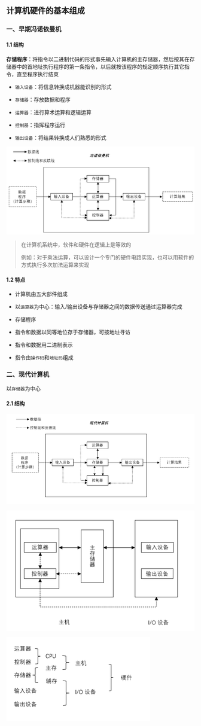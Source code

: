 ## 计算机硬件的基本组成

### 一、早期冯诺依曼机

#### 1.1 结构

**存储程序**：将指令以二进制代码的形式事先输入计算机的主存储器，然后按其在存储器中的首地址执行程序的第一条指令，以后就按该程序的规定顺序执行其它指令，直至程序执行结束

- `输入设备`：将信息转换成机器能识别的形式

- `存储器`：存放数据和程序

- `运算器`：进行算术运算和逻辑运算
- `控制器`：指挥程序运行
- `输出设备`：将结果转换成人们熟悉的形式

![1654048771682](计算机硬件的基本组成.assets/1654048771682.png)

> 在计算机系统中，软件和硬件在逻辑上是等效的
>
> 例如：对于乘法运算，可以设计一个专门的硬件电路实现，也可以用软件的方式执行多次加法运算来实现



#### 1.2 特点

- 计算机由五大部件组成

- 以`运算器`为中心：输入/输出设备与存储器之间的数据传送通过运算器完成

- 存储程序

- 指令和数据以同等地位存于存储器，可按地址寻访

- 指令和数据用二进制表示

- 指令由`操作码`和`地址码`组成

  

  

### 二、现代计算机

以`存储器`为中心

#### 2.1 结构

![1654049417595](计算机硬件的基本组成.assets/1654049417595.png)

![1654049425985](计算机硬件的基本组成.assets/1654049425985.png)

![1654049809968](计算机硬件的基本组成.assets/1654049809968.png)




















































































